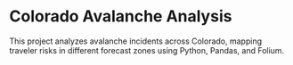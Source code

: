 # Colorado Avalanche Analysis
This project analyzes avalanche incidents across Colorado, mapping traveler risks in different forecast zones using Python, Pandas, and Folium.
